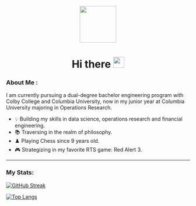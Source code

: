 
<!--
**zirangu/zirangu** is a ✨ _special_ ✨ repository because its `README.md` (this file) appears on your GitHub profile.

Here are some ideas to get you started:

- 🔭 I’m currently working on ...
- 🌱 I’m currently learning ...
- 👯 I’m looking to collaborate on ...
- 🤔 I’m looking for help with ...
- 💬 Ask me about ...
- 📫 How to reach me: ...
- 😄 Pronouns: ...
- ⚡ Fun fact: ...
-->


<div id="header" align="center">
  <img src="https://media.giphy.com/media/zPbnEgxsPJOJSD3qfr/giphy.gif" width="100"/>
  
<h1>
  Hi there
  <img src="https://media.giphy.com/media/hvRJCLFzcasrR4ia7z/giphy.gif" width="30px"/>
</h1>
</div>




### About Me :

I am currently pursuing a dual-degree bachelor engineering program with Colby College and Columbia University, now in my junior year at Columbia University majoring in Operations Research.

- :bulb: Building my skills in data science, operations research and financial engineering.
- :books: Traversing in the realm of philosophy.
- :chess_pawn: Playing Chess since 9 years old.
- :video_game: Strategizing in my favorite RTS game: Red Alert 3.

---

### My Stats:

[![GitHub Streak](http://github-readme-streak-stats.herokuapp.com?user=zirangu&theme=dark&background=000000)](https://git.io/streak-stats)


[![Top Langs](https://github-readme-stats.vercel.app/api/top-langs/?username=zirangu&theme=dark&background=000000)](https://github.com/anuraghazra/github-readme-stats)

